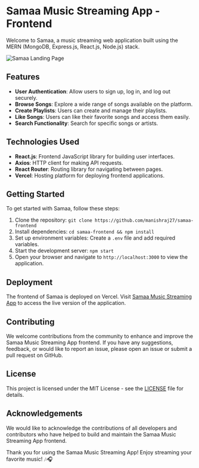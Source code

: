 # Samaa Music Streaming App - Frontend

Welcome to Samaa, a music streaming web application built using the MERN (MongoDB, Express.js, React.js, Node.js) stack.

![Samaa Landing Page](https://drive.google.com/file/d/1Mbocs2_o_KcpOKAkMAgUq93jd0pa6hBL/view?usp=drive_link)

## Features

- **User Authentication**: Allow users to sign up, log in, and log out securely.
- **Browse Songs**: Explore a wide range of songs available on the platform.
- **Create Playlists**: Users can create and manage their playlists.
- **Like Songs**: Users can like their favorite songs and access them easily.
- **Search Functionality**: Search for specific songs or artists.

## Technologies Used

- **React.js**: Frontend JavaScript library for building user interfaces.
- **Axios**: HTTP client for making API requests.
- **React Router**: Routing library for navigating between pages.
- **Vercel**: Hosting platform for deploying frontend applications.

## Getting Started

To get started with Samaa, follow these steps:

1. Clone the repository: `git clone https://github.com/manishraj27/samaa-frontend`
2. Install dependencies: `cd samaa-frontend && npm install`
3. Set up environment variables: Create a `.env` file and add required variables.
4. Start the development server: `npm start`
5. Open your browser and navigate to `http://localhost:3000` to view the application.

## Deployment

The frontend of Samaa is deployed on Vercel. Visit [Samaa Music Streaming App](https://samavibes.vercel.app/) to access the live version of the application.

## Contributing

We welcome contributions from the community to enhance and improve the Samaa Music Streaming App frontend. If you have any suggestions, feedback, or would like to report an issue, please open an issue or submit a pull request on GitHub.

## License

This project is licensed under the MIT License - see the [LICENSE](link-to-license-file) file for details.

## Acknowledgements

We would like to acknowledge the contributions of all developers and contributors who have helped to build and maintain the Samaa Music Streaming App frontend.

Thank you for using the Samaa Music Streaming App! Enjoy streaming your favorite music! 🎶🎧
